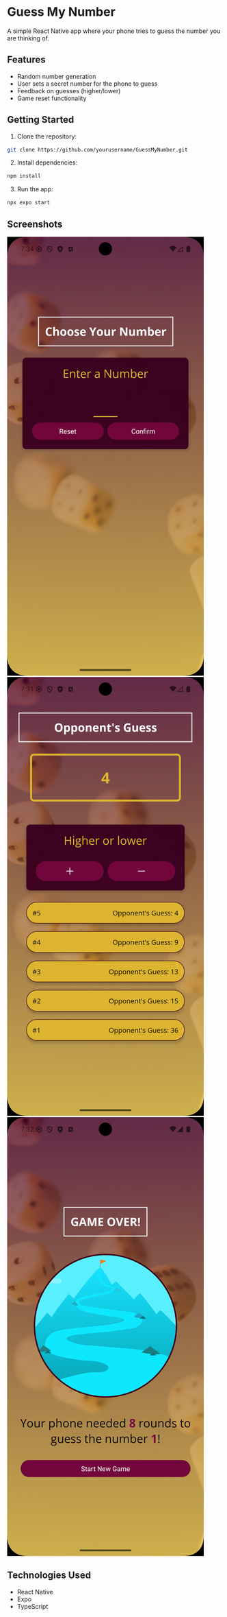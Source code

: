 # Guess My Number

A simple React Native app where your phone tries to guess the number you are thinking of.

## Features

- Random number generation
- User sets a secret number for the phone to guess
- Feedback on guesses (higher/lower)
- Game reset functionality

## Getting Started

1. Clone the repository:
  ```bash
  git clone https://github.com/yourusername/GuessMyNumber.git
  ```
2. Install dependencies:
  ```bash
  npm install
  ```
3. Run the app:
  ```bash
  npx expo start
  ```

## Screenshots

![Start Screen](./assets/screenshots/Screenshot_start.png)
![Game Screen](./assets/screenshots/Screenshot_game.png)
![GameOver](./assets/screenshots/Screenshot_game_over.png)

## Technologies Used

- React Native
- Expo
- TypeScript
